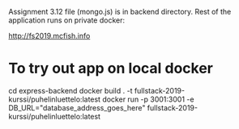 Assignment 3.12 file (mongo.js) is in backend directory. Rest of the application runs on private docker:

http://fs2019.mcfish.info

# To try out app on local docker

cd express-backend
docker build . -t fullstack-2019-kurssi/puhelinluettelo:latest
docker run -p 3001:3001 -e DB_URL="database_address_goes_here" fullstack-2019-kurssi/puhelinluettelo:latest

